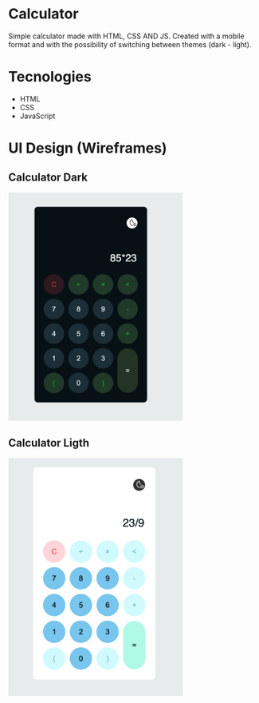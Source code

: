 # Calculator
Simple calculator made with HTML, CSS AND JS. Created with a mobile format and with the possibility of switching between themes (dark - light).

# Tecnologies
- HTML
- CSS
- JavaScript

# UI Design (Wireframes)
## Calculator Dark
<img src="./img/darkCalculator.png" alt="Dark Calculator" width="350px"/>

## Calculator Ligth
<img src="./img/ligthCalculator.png" alt="Ligth Calculator" width="350px"/>